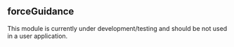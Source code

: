 ## forceGuidance

This module is currently under development/testing and should be not used in a user application.